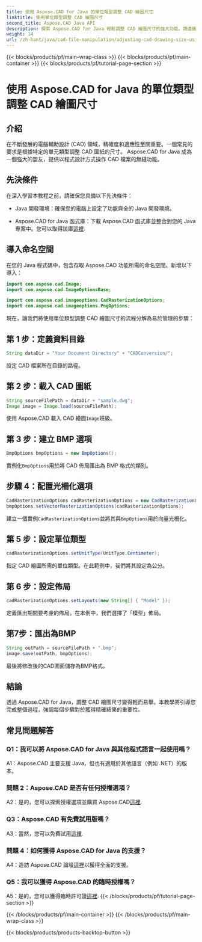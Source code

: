 ```yaml
---
title: 使用 Aspose.CAD for Java 的單位類型調整 CAD 繪圖尺寸
linktitle: 使用單位類型調整 CAD 繪圖尺寸
second_title: Aspose.CAD Java API
description: 探索 Aspose.CAD for Java 輕鬆調整 CAD 繪圖尺寸的強大功能。請遵循我們的逐步指南，以實現精確性和適應性。
weight: 14
url: /zh-hant/java/cad-file-manipulation/adjusting-cad-drawing-size-using-unit-type/
---
```


{{< blocks/products/pf/main-wrap-class >}}
{{< blocks/products/pf/main-container >}}
{{< blocks/products/pf/tutorial-page-section >}}

# 使用 Aspose.CAD for Java 的單位類型調整 CAD 繪圖尺寸

## 介紹

在不斷發展的電腦輔助設計 (CAD) 領域，精確度和適應性至關重要。一個常見的要求是根據特定的單元類型調整 CAD 圖紙的尺寸。 Aspose.CAD for Java 成為一個強大的盟友，提供以程式設計方式操作 CAD 檔案的無縫功能。

## 先決條件

在深入學習本教程之前，請確保您具備以下先決條件：

- Java 開發環境：確保您的電腦上設定了功能齊全的 Java 開發環境。

-  Aspose.CAD for Java 函式庫：下載 Aspose.CAD 函式庫並整合到您的 Java 專案中。您可以取得該庫[這裡](https://releases.aspose.com/cad/java/).

## 導入命名空間

在您的 Java 程式碼中，包含存取 Aspose.CAD 功能所需的命名空間。新增以下導入：

```java
import com.aspose.cad.Image;
import com.aspose.cad.ImageOptionsBase;

import com.aspose.cad.imageoptions.CadRasterizationOptions;
import com.aspose.cad.imageoptions.PngOptions;
```

現在，讓我們將使用單位類型調整 CAD 繪圖尺寸的流程分解為易於管理的步驟：

## 第 1 步：定義資料目錄

```java
String dataDir = "Your Document Directory" + "CADConversion/";
```

設定 CAD 檔案所在目錄的路徑。

## 第 2 步：載入 CAD 圖紙

```java
String sourceFilePath = dataDir + "sample.dwg";
Image image = Image.load(sourceFilePath);
```

使用 Aspose.CAD 載入 CAD 繪圖`Image`班級。

## 第 3 步：建立 BMP 選項

```java
BmpOptions bmpOptions = new BmpOptions();
```

實例化`BmpOptions`用於將 CAD 佈局匯出為 BMP 格式的類別。

## 步驟 4：配置光柵化選項

```java
CadRasterizationOptions cadRasterizationOptions = new CadRasterizationOptions();
bmpOptions.setVectorRasterizationOptions(cadRasterizationOptions);
```

建立一個實例`CadRasterizationOptions`並將其與`BmpOptions`用於向量光柵化。

## 第 5 步：設定單位類型

```java
cadRasterizationOptions.setUnitType(UnitType.Centimeter);
```

指定 CAD 繪圖所需的單位類型。在此範例中，我們將其設定為公分。

## 第 6 步：設定佈局

```java
cadRasterizationOptions.setLayouts(new String[] { "Model" });
```

定義匯出期間要考慮的佈局。在本例中，我們選擇了「模型」佈局。

## 第7步：匯出為BMP

```java
String outPath = sourceFilePath + ".bmp";
image.save(outPath, bmpOptions);
```

最後將修改後的CAD圖面儲存為BMP格式。

## 結論

透過 Aspose.CAD for Java，調整 CAD 繪圖尺寸變得輕而易舉。本教學將引導您完成整個過程，強調每個步驟對於獲得精確結果的重要性。

## 常見問題解答

### Q1：我可以將 Aspose.CAD for Java 與其他程式語言一起使用嗎？

A1：Aspose.CAD 主要支援 Java，但也有適用於其他語言（例如 .NET）的版本。

### 問題 2：Aspose.CAD 是否有任何授權選項？

 A2：是的，您可以探索授權選項並購買 Aspose.CAD[這裡](https://purchase.aspose.com/buy).

### Q3：Aspose.CAD 有免費試用版嗎？

 A3：當然，您可以免費試用[這裡](https://releases.aspose.com/).

### 問題 4：如何獲得 Aspose.CAD for Java 的支援？

 A4：造訪 Aspose.CAD 論壇[這裡](https://forum.aspose.com/c/cad/19)以獲得全面的支援。

### Q5：我可以獲得 Aspose.CAD 的臨時授權嗎？

 A5：是的，您可以獲得臨時許可證[這裡](https://purchase.aspose.com/temporary-license/).
{{< /blocks/products/pf/tutorial-page-section >}}

{{< /blocks/products/pf/main-container >}}
{{< /blocks/products/pf/main-wrap-class >}}

{{< blocks/products/products-backtop-button >}}
